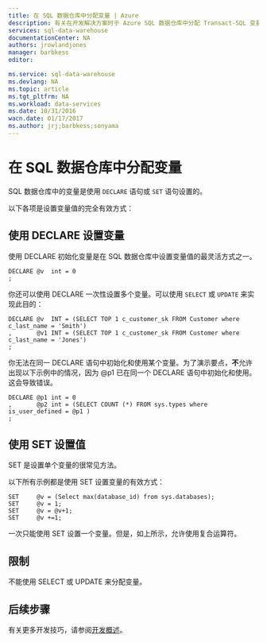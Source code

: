 ```yaml
---
title: 在 SQL 数据仓库中分配变量 | Azure
description: 有关在开发解决方案时于 Azure SQL 数据仓库中分配 Transact-SQL 变量的技巧。
services: sql-data-warehouse
documentationCenter: NA
authors: jrowlandjones
manager: barbkess
editor: 

ms.service: sql-data-warehouse
ms.devlang: NA
ms.topic: article
ms.tgt_pltfrm: NA
ms.workload: data-services
ms.date: 10/31/2016
wacn.date: 01/17/2017
ms.author: jrj;barbkess;sonyama
---
```


# 在 SQL 数据仓库中分配变量
SQL 数据仓库中的变量是使用 `DECLARE` 语句或 `SET` 语句设置的。

以下各项是设置变量值的完全有效方式：

## 使用 DECLARE 设置变量
使用 DECLARE 初始化变量是在 SQL 数据仓库中设置变量值的最灵活方式之一。

```
DECLARE @v  int = 0
;
```

你还可以使用 DECLARE 一次性设置多个变量。可以使用 `SELECT` 或 `UPDATE` 来实现此目的：

```
DECLARE @v  INT = (SELECT TOP 1 c_customer_sk FROM Customer where c_last_name = 'Smith')
,       @v1 INT = (SELECT TOP 1 c_customer_sk FROM Customer where c_last_name = 'Jones')
;
```

你无法在同一 DECLARE 语句中初始化和使用某个变量。为了演示要点，**不**允许出现以下示例中的情况，因为 @p1 已在同一个 DECLARE 语句中初始化和使用。这会导致错误。

```
DECLARE @p1 int = 0
,       @p2 int = (SELECT COUNT (*) FROM sys.types where is_user_defined = @p1 )
;
```

## 使用 SET 设置值
SET 是设置单个变量的很常见方法。

以下所有示例都是使用 SET 设置变量的有效方式：

```
SET     @v = (Select max(database_id) from sys.databases);
SET     @v = 1;
SET     @v = @v+1;
SET     @v +=1;
```

一次只能使用 SET 设置一个变量。但是，如上所示，允许使用复合运算符。

## 限制
不能使用 SELECT 或 UPDATE 来分配变量。

## 后续步骤
有关更多开发技巧，请参阅[开发概述][development overview]。

<!--Image references-->

<!--Article references-->
[development overview]: ./sql-data-warehouse-overview-develop.md

<!--MSDN references-->

<!--Other Web references-->

<!---HONumber=Mooncake_Quality_Review_0117_2017-->